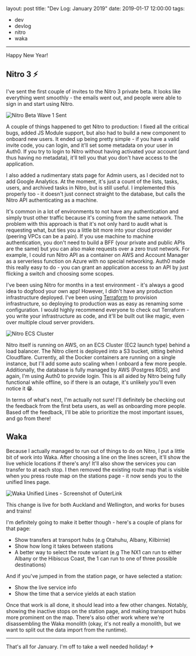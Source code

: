layout: post
title: "Dev Log: January 2019"
date: 2019-01-17 12:00:00
tags:
- dev
- devlog
- nitro
- waka
---

Happy New Year!

## Nitro 3 ⚡
I've sent the first couple of invites to the Nitro 3 private beta. It looks like everything went smoothly - the emails went out, and people were able to sign in and start using Nitro.

![Nitro Beta Wave 1 Sent](/images/nitro-2019-beta-wave-1.png)

A couple of things happened to get Nitro to production: I fixed all the critical bugs, added JS Module support, but also had to build a new component to onboard new users. It ended up being pretty simple - if you have a valid invite code, you can login, and it'll set some metadata on your user in Auth0. If you try to login to Nitro without having activated your account (and thus having no metadata), it'll tell you that you don't have access to the application.

I also added a rudimentary stats page for Admin users, as I decided not to add Google Analytics. At the moment, it's just a count of the lists, tasks, users, and archived tasks in Nitro, but is still useful. I implemented this properly too - it doesn't just connect straight to the database, but calls the Nitro API authenticating as a machine.

It's common in a lot of environments to not have any authentication and simply trust other traffic because it's coming from the same network. The problem with this approach is that it's not only hard to audit what is requesting what, but ties you a little bit more into your cloud provider (peering VPCs can be a pain). If you use machine to machine authentication, you don't need to build a BFF (your private and public APIs are the same) but you can also make requests over a zero trust network. For example, I could run Nitro API as a container on AWS and Account Manager as a serverless function on Azure with no special networking. Auth0 made this really easy to do - you can grant an application access to an API by just flicking a switch and choosing some scopes.

I've been using Nitro for months in a test environment - it's always a good idea to dogfood your own app! However, I didn't have any production infrastructure deployed. I've been using [Terraform](https://terraform.io) to provision infrastructure, so deploying to production was as easy as renaming some configuration. I would highly recommend everyone to check out Terraform - you write your infrastructure as code, and it'll be built out like magic, even over multiple cloud server providers.

![Nitro ECS Cluster](/images/ecs-cluster-2019-jan.png)

Nitro itself is running on AWS, on an ECS Cluster (EC2 launch type) behind a load balancer. The Nitro client is deployed into a S3 bucket, sitting behind Cloudflare. Currently, all the Docker containers are running on a single instance, but I'll add some auto scaling when I onboard a few more people. Additionally, the database is fully managed by AWS (Postgres RDS), and again, I'm using Auth0 to provide login. This is all aided by Nitro being fully functional while offline, so if there is an outage, it's unlikely you'll even notice it 😁.

In terms of what's next, I'm actually not sure! I'll definitely be checking out the feedback from the first beta users, as well as onboarding more people. Based off the feedback, I'll be able to prioritize the most important issues, and go from there!

## Waka
Because I actually managed to run out of things to do on Nitro, I put a little bit of work into Waka. After choosing a line on the lines screen, it'll show the live vehicle locations if there's any! It'll also show the services you can transfer to at each stop. I then removed the existing route map that is visible when you press route map on the stations page - it now sends you to the unified lines page.

![Waka Unified Lines - Screenshot of OuterLink](/images/waka-unified-lines-2019-jan.png)

This change is live for both Auckland and Wellington, and works for buses and trains!

I'm definitely going to make it better though - here's a couple of plans for that page:
- Show transfers at transport hubs (e.g Otahuhu, Albany, Kilbirnie)
- Show how long it takes between stations
- A better way to select the route variant (e.g The NX1 can run to either Albany or the Hibiscus Coast, the 1 can run to one of three possible destinations)

And if you've jumped in from the station page, or have selected a station:
- Show the live service info
- Show the time that a service yields at each station

Once that work is all done, it should lead into a few other changes. Notably, showing the inactive stops on the station page, and making transport hubs more prominent on the map. There's also other work where we're disassembling the Waka monolith (okay, it's not really a monolith, but we want to split out the data import from the runtime).

---

That's all for January. I'm off to take a well needed holiday! ✈

